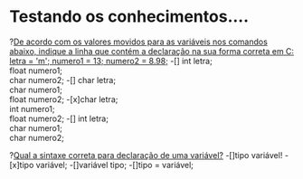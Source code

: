 # Testando os conhecimentos....

?[De acordo com os valores movidos para as variáveis nos comandos abaixo, indique a linha que contém a declaração na sua forma correta em C: letra = 'm'; numero1 = 13;   numero2 = 8.98;](single)
-[] int letra;<br/> float numero1; <br/>char numero2; 
-[] char letra;<br/> char numero1;<br/> float numero2;
-[x]char letra;<br/> int numero1;<br/> float numero2;
-[] int letra;<br/> char numero1;<br/> char numero2;              

?[Qual a sintaxe correta para declaração de uma variável?](single)
-[]tipo variável!
-[x]tipo variável;
-[]variável tipo;
-[]tipo = variável;


<iframe width="100%" frameborder="0" scrolling="no" allowtransparency="true" style="visibility: hidden" src="https://tech.io/playground-widget/52930d6937892c3d8b55b47b3225c7fc78702/exercicios/276029"></iframe>
<script>if(typeof window.techioScriptInjected==="undefined"){window.techioScriptInjected=true;var d=document,s=d.createElement("script");s.src="https://files.codingame.com/codingame/iframe-v-1-4.js";(d.head||d.body).appendChild(s);}</script>
	
